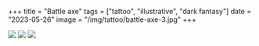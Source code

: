 +++
title = "Battle axe"
tags = ["tattoo", "illustrative", "dark fantasy"]
date = "2023-05-26"
image = "/img/tattoo/battle-axe-3.jpg"
+++

![](/img/tattoo/battle-axe-3.jpg)
![](/img/tattoo/battle-axe-1.jpg)
![](/img/tattoo/battle-axe-2.jpg)
